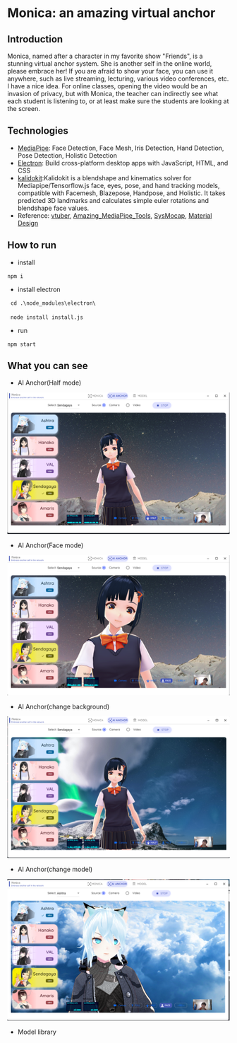 # Monica: an amazing virtual anchor

## Introduction

Monica, named after a character in my favorite show "Friends", is a stunning virtual anchor system. She is another self in the online world, please embrace her! If you are afraid to show your face, you can use it anywhere, such as live streaming, lecturing, various video conferences, etc. I have a nice idea. For online classes, opening the video would be an invasion of privacy, but with Monica, the teacher can indirectly see what each student is listening to, or at least make sure the students are looking at the screen.

## Technologies
- [MediaPipe](https://google.github.io/mediapipe/): Face Detection, Face Mesh, Iris Detection, Hand Detection, Pose Detection, Holistic Detection
- [Electron](https://www.electronjs.org/): Build cross-platform desktop apps with JavaScript, HTML, and CSS
- [kalidokit](https://github.com/yeemachine/kalidokit):Kalidokit is a blendshape and kinematics solver for Mediapipe/Tensorflow.js face, eyes, pose, and hand tracking models, compatible with Facemesh, Blazepose, Handpose, and Holistic. It takes predicted 3D landmarks and calculates simple euler rotations and blendshape face values.
- Reference: [vtuber](https://github.com/YunYouJun/vtuber),  [Amazing_MediaPipe_Tools](https://github.com/lif314/Amazing_MediaPipe_Tools), [SysMocap](https://github.com/xianfei/SysMocap), [Material Design](https://m3.material.io/)

## How to run 

- install
```shell
npm i
```

- install electron
```shell
 cd .\node_modules\electron\

 node install install.js
```

- run

```shell
npm start
```


## What you can see
- AI Anchor(Half mode)

![img1](./docs/img/1.png)

- AI Anchor(Face mode)

![img2](./docs/img/2.png)

- AI Anchor(change background)

![img3](./docs/img/3.png)

- AI Anchor(change model)

![img4](./docs/img/4.png)


- Model library




